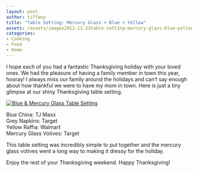 ```yaml
---
layout: post
author: tiffany
title: "Table Setting: Mercury Glass + Blue + Yellow"
assets: /assets/images2012-11-23table-setting-mercury-glass-blue-yellow
categories: 
- Cooking
- Food
- Home
---
```


I hope each of you had a fantastic Thanksgiving holiday with your loved ones. We had the pleasure of having a family member in town this year, hooray! I always miss our family around the holidays and can’t say enough about how thankful we were to have my mom in town. Here is just a tiny glimpse at our shiny Thanksgiving table setting.

[![Blue & Mercury Glass Table Setting](jekyll_uploads/2012/11/Thanksgiving-575x359.jpg "Thanksgiving")](http://www.sweetpeonies.com/2012/11/table-setting-mercury-glass-blue-yellow/thanksgiving/)

Blue China: TJ Maxx  
Grey Napkins: Target  
Yellow Raffia: Walmart  
Mercury Glass Votives: Target

This table setting was incredibly simple to put together and the mercury glass votives went a long way to making it dressy for the holiday.

Enjoy the rest of your Thanksgiving weekend. Happy Thanksgiving!